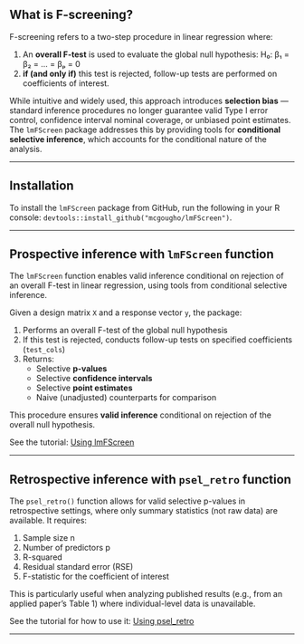 
## What is F-screening?

F-screening refers to a two-step procedure in linear regression where:

1. An **overall F-test** is used to evaluate the global null hypothesis:
H₀: β₁ = β₂ = ... = βₚ = 0
2. **if (and only if)** this test is rejected, follow-up tests are performed on coefficients of interest.

While intuitive and widely used, this approach introduces **selection bias** — standard inference procedures no longer guarantee valid Type I error control, confidence interval nominal coverage, or unbiased point estimates. The `lmFScreen` package addresses this by providing tools for **conditional selective inference**, which accounts for the conditional nature of the analysis.

---

## Installation

To install the `lmFScreen` package from GitHub, run the following in your R console: `devtools::install_github("mcgougho/lmFScreen")`.

---

## Prospective inference with `lmFScreen` function

The `lmFScreen` function enables valid inference conditional on rejection of an overall F-test in linear regression, using tools from conditional selective inference.

Given a design matrix `X` and a response vector `y`, the package:

1. Performs an overall F-test of the global null hypothesis  
2. If this test is rejected, conducts follow-up tests on specified coefficients (`test_cols`) 
3. Returns:
   - Selective **p-values**
   - Selective **confidence intervals**
   - Selective **point estimates**
   - Naive (unadjusted) counterparts for comparison

This procedure ensures **valid inference** conditional on rejection of the overall null hypothesis. 

See the tutorial: [Using lmFScreen](articles/lmFScreen.html)

---

## Retrospective inference with `psel_retro` function

The `psel_retro()` function allows for valid selective p-values in retrospective settings, where only summary statistics (not raw data) are available. It requires:
1. Sample size n
2. Number of predictors p
3. R-squared
4. Residual standard error (RSE)
5. F-statistic for the coefficient of interest

This is particularly useful when analyzing published results (e.g., from an applied paper’s Table 1) where individual-level data is unavailable.

See the tutorial for how to use it: [Using psel_retro](articles/psel_retro.html)

---


